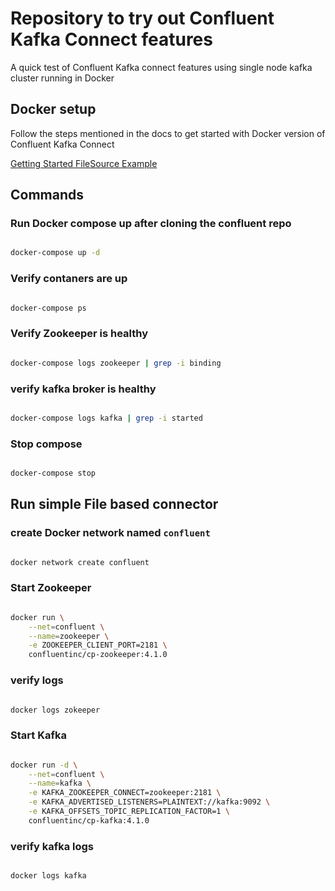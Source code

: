 # Repository to try out Confluent Kafka Connect features

A quick test of Confluent Kafka connect features using single node kafka cluster running in Docker

## Docker setup

Follow the steps mentioned in the docs to get started with Docker version of Confluent Kafka Connect

[Getting Started FileSource Example](https://docs.confluent.io/current/installation/docker/docs/quickstart.html#getting-started-with-docker-client)

## Commands

### Run Docker compose up after cloning the confluent repo

```bash

docker-compose up -d

```

### Verify contaners are up

```bash

docker-compose ps

```

### Verify Zookeeper is healthy

```bash

docker-compose logs zookeeper | grep -i binding

```

### verify kafka broker is healthy

```bash

docker-compose logs kafka | grep -i started

```

### Stop compose

```bash

docker-compose stop

```

## Run simple File based connector

### create Docker network named `confluent`

```bash

docker network create confluent

```

### Start Zookeeper

```bash

docker run \
    --net=confluent \
    --name=zookeeper \
    -e ZOOKEEPER_CLIENT_PORT=2181 \
    confluentinc/cp-zookeeper:4.1.0

```

### verify logs

```bash

docker logs zokeeper

```

### Start Kafka

```bash

docker run -d \
    --net=confluent \
    --name=kafka \
    -e KAFKA_ZOOKEEPER_CONNECT=zookeeper:2181 \
    -e KAFKA_ADVERTISED_LISTENERS=PLAINTEXT://kafka:9092 \
    -e KAFKA_OFFSETS_TOPIC_REPLICATION_FACTOR=1 \
    confluentinc/cp-kafka:4.1.0

```

### verify kafka logs

```bash

docker logs kafka

```
